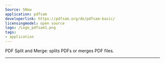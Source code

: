 ```yaml
---
Source: SNow
application: pdfsam
developerlink: https://pdfsam.org/de/pdfsam-basic/
licensingmodel: open source
logo: /Logo_pdfsam1.png
tags:
- application
---
```

PDF Split and Merge: splits PDFs or merges PDF files.

---
